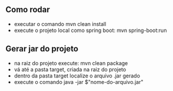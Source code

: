 ## Como rodar
* executar o comando mvn clean install
* execute o projeto local como spring boot: mvn spring-boot:run

## Gerar jar do projeto
* na raiz do projeto execute: mvn clean package
* vá até a pasta target, criada na raiz do projeto
* dentro da pasta target localize o arquivo .jar gerado
* execute o comando java -jar $"nome-do-arquivo.jar"